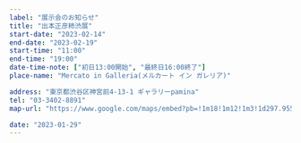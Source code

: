 ```yaml
---
label: "展示会のお知らせ"
title: "出本正彦柿渋展"
start-date: "2023-02-14"
end-date: "2023-02-19"
start-time: "11:00"
end-time: "19:00"
date-time-note: ["初日13:00開始", "最終日16:00終了"]
place-name: "Mercato in Galleria(メルカート イン ガレリア)"

address: "東京都渋谷区神宮前4-13-1 ギャラリーpamina"
tel: "03-3402-8891"
map-url: "https://www.google.com/maps/embed?pb=!1m18!1m12!1m3!1d297.9556932166967!2d139.70952266733835!3d35.66780930743634!2m3!1f0!2f0!3f0!3m2!1i1024!2i768!4f13.1!3m3!1m2!1s0x60188ca187974677%3A0x22752c3b07fce64d!2z44OR44Of44O844OK!5e0!3m2!1sja!2sjp!4v1674974045377!5m2!1sja!2sjp"

date: "2023-01-29"
---
```

